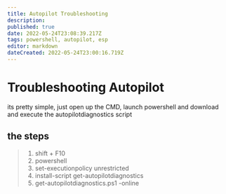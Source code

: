 ```yaml
---
title: Autopilot Troubleshooting
description: 
published: true
date: 2022-05-24T23:08:39.217Z
tags: powershell, autopilot, esp
editor: markdown
dateCreated: 2022-05-24T23:00:16.719Z
---
```


# Troubleshooting Autopilot

its pretty simple, just open up the CMD, launch powershell and download and execute the autopilotdiagnostics script



## the steps
> 1. shift + F10
> 1. powershell
> 1. set-executionpolicy unrestricted
> 1. install-script get-autopilotdiagnostics
> 1. get-autopilotdiagnostics.ps1 -online